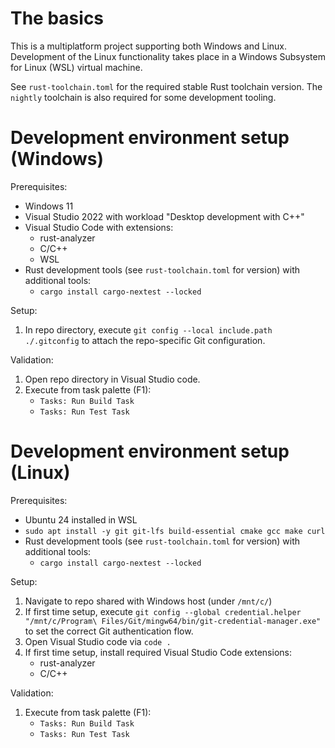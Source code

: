 # The basics

This is a multiplatform project supporting both Windows and Linux. Development of the Linux
functionality takes place in a Windows Subsystem for Linux (WSL) virtual machine.

See `rust-toolchain.toml` for the required stable Rust toolchain version. The `nightly` toolchain
is also required for some development tooling.

# Development environment setup (Windows)

Prerequisites:

* Windows 11
* Visual Studio 2022 with workload "Desktop development with C++"
* Visual Studio Code with extensions:
    * rust-analyzer
    * C/C++
    * WSL
* Rust development tools (see `rust-toolchain.toml` for version) with additional tools:
    * `cargo install cargo-nextest --locked`

Setup:

1. In repo directory, execute `git config --local include.path ./.gitconfig` to attach the repo-specific Git configuration.

Validation:

1. Open repo directory in Visual Studio code.
1. Execute from task palette (F1):
    * `Tasks: Run Build Task`
    * `Tasks: Run Test Task`

# Development environment setup (Linux)

Prerequisites:

* Ubuntu 24 installed in WSL
* `sudo apt install -y git git-lfs build-essential cmake gcc make curl`
* Rust development tools (see `rust-toolchain.toml` for version) with additional tools:
    * `cargo install cargo-nextest --locked`

Setup:

1. Navigate to repo shared with Windows host (under `/mnt/c/`)
1. If first time setup, execute `git config --global credential.helper "/mnt/c/Program\ Files/Git/mingw64/bin/git-credential-manager.exe"` to set the correct Git authentication flow.
1. Open Visual Studio code via `code .`
1. If first time setup, install required Visual Studio Code extensions:
    * rust-analyzer
    * C/C++

Validation:

1. Execute from task palette (F1):
    * `Tasks: Run Build Task`
    * `Tasks: Run Test Task`